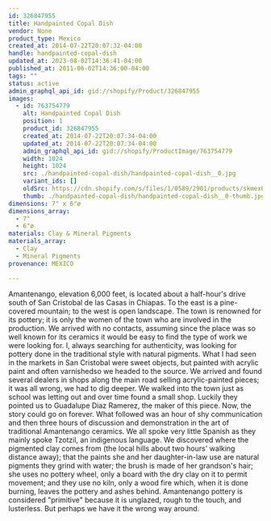 ```yaml
---
id: 326847955
title: Handpainted Copal Dish
vendor: None
product_type: Mexico
created_at: 2014-07-22T20:07:32-04:00
handle: handpainted-copal-dish
updated_at: 2023-08-02T14:36:41-04:00
published_at: 2011-06-02T14:36:00-04:00
tags: ""
status: active
admin_graphql_api_id: gid://shopify/Product/326847955
images:
  - id: 763754779
    alt: Handpainted Copal Dish
    position: 1
    product_id: 326847955
    created_at: 2014-07-22T20:07:34-04:00
    updated_at: 2014-07-22T20:07:34-04:00
    admin_graphql_api_id: gid://shopify/ProductImage/763754779
    width: 1024
    height: 1024
    src: ./handpainted-copal-dish/handpainted-copal-dish__0.jpg
    variant_ids: []
    oldSrc: https://cdn.shopify.com/s/files/1/0589/2901/products/skmex0034.tif.jpeg?v=1406074054
    thumb: ./handpainted-copal-dish/handpainted-copal-dish__0-thumb.jpg
dimensions: 7" x 6"ø
dimensions_array:
  - 7"
  - 6"ø
materials: Clay & Mineral Pigments
materials_array:
  - Clay
  - Mineral Pigments
provenance: MEXICO

---
```


Amantenango, elevation 6,000 feet, is located about a half-hour's drive south of San Cristobal de las Casas in Chiapas. To the east is a pine-covered mountain; to the west is open landscape. The town is renowned for its pottery; it is only the women of the town who are involved in the production. We arrived with no contacts, assuming since the place was so well known for its ceramics it would be easy to find the type of work we were looking for. I, always searching for authenticity, was looking for pottery done in the traditional style with natural pigments. What I had seen in the markets in San Cristobal were sweet objects, but painted with acrylic paint and often varnishedso we headed to the source. We arrived and found several dealers in shops along the main road selling acrylic-painted pieces; it was all wrong, we had to dig deeper. We walked into the town just as school was letting out and over time found a small shop. Luckily they pointed us to Guadalupe Diaz Ramerez, the maker of this piece. Now, the story could go on forever. What followed was an hour of shy communication and then three hours of discussion and demonstration in the art of traditional Amantenango ceramics. We all spoke very little Spanish as they mainly spoke Tzotzil, an indigenous language. We discovered where the pigmented clay comes from (the local hills about two hours' walking distance away); that the paints she and her daughter-in-law use are natural pigments they grind with water; the brush is made of her grandson's hair; she uses no pottery wheel, only a board with the dry clay on it to permit movement; and they use no kiln, only a wood fire which, when it is done burning, leaves the pottery and ashes behind. Amantenango pottery is considered "primitive" because it is unglazed, rough to the touch, and lusterless. But perhaps we have it the wrong way around.